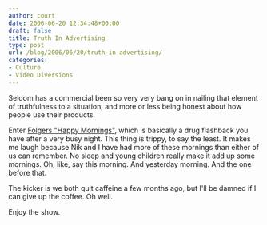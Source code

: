```yaml
---
author: court
date: 2006-06-20 12:34:48+00:00
draft: false
title: Truth In Advertising
type: post
url: /blog/2006/06/20/truth-in-advertising/
categories:
- Culture
- Video Diversions
---
```


Seldom has a commercial been so very very bang on in nailing that element of truthfulness to a situation, and more or less being honest about how people use their products.

Enter [Folgers "Happy Mornings"](http://www.boardsmag.com/screeningroom/commercials/2971/), which is basically a drug flashback you have after a very busy night.  This thing is trippy, to say the least.  It makes me laugh because Nik and I have had more of these mornings than either of us can remember.  No sleep and young children really make it add up some mornings.  Oh, like, say this morning.  And yesterday morning.  And the one before that.

The kicker is we both quit caffeine a few months ago, but I'll be damned if I can give up the coffee.  Oh well.

Enjoy the show.
